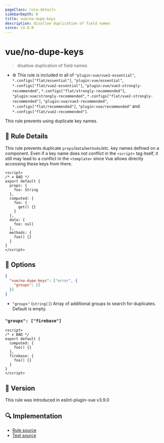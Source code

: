 ```yaml
---
pageClass: rule-details
sidebarDepth: 0
title: vue/no-dupe-keys
description: disallow duplication of field names
since: v3.9.0
---
```


# vue/no-dupe-keys

> disallow duplication of field names

- :gear: This rule is included in all of `"plugin:vue/vue3-essential"`, `*.configs["flat/essential"]`, `"plugin:vue/essential"`, `*.configs["flat/vue2-essential"]`, `"plugin:vue/vue3-strongly-recommended"`, `*.configs["flat/strongly-recommended"]`, `"plugin:vue/strongly-recommended"`, `*.configs["flat/vue2-strongly-recommended"]`, `"plugin:vue/vue3-recommended"`, `*.configs["flat/recommended"]`, `"plugin:vue/recommended"` and `*.configs["flat/vue2-recommended"]`.

This rule prevents using duplicate key names.

## :book: Rule Details

This rule prevents duplicate `props`/`data`/`methods`/etc. key names defined on a component.
Even if a key name does not conflict in the `<script>` tag itself, it still may lead to a conflict in the `<template>` since Vue allows directly accessing these keys from there.

<eslint-code-block :rules="{'vue/no-dupe-keys': ['error']}">

```vue
<script>
/* ✗ BAD */
export default {
  props: {
    foo: String
  },
  computed: {
    foo: {
      get() {}
    }
  },
  data: {
    foo: null
  },
  methods: {
    foo() {}
  }
}
</script>
```

</eslint-code-block>

## :wrench: Options

```json
{
  "vue/no-dupe-keys": ["error", {
    "groups": []
  }]
}
```

- `"groups"` (`string[]`) Array of additional groups to search for duplicates. Default is empty.

### `"groups": ["firebase"]`

<eslint-code-block :rules="{'vue/no-dupe-keys': ['error', {groups: ['firebase']}]}">

```vue
<script>
/* ✗ BAD */
export default {
  computed: {
    foo() {}
  },
  firebase: {
    foo() {}
  }
}
</script>
```

</eslint-code-block>

## :rocket: Version

This rule was introduced in eslint-plugin-vue v3.9.0

## :mag: Implementation

- [Rule source](https://github.com/vuejs/eslint-plugin-vue/blob/master/lib/rules/no-dupe-keys.js)
- [Test source](https://github.com/vuejs/eslint-plugin-vue/blob/master/tests/lib/rules/no-dupe-keys.js)
